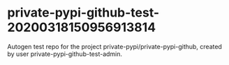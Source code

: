 # private-pypi-github-test-20200318150956913814
Autogen test repo for the project private-pypi/private-pypi-github, created by user private-pypi-github-test-admin.
